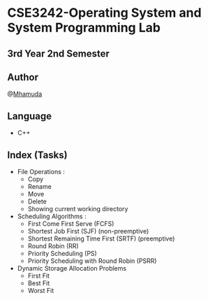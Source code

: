 # CSE3242-Operating System and System Programming Lab
## 3rd Year 2nd Semester
## Author
@[Mhamuda](https://github.com/Mhamuda)
## Language
- C++
## Index (Tasks)
- File Operations :
  - Copy
  - Rename
  - Move
  - Delete
  - Showing current working directory
- Scheduling Algorithms :
  - First Come First Serve (FCFS)
  - Shortest Job First (SJF) (non-preemptive)
  - Shortest Remaining Time First (SRTF) (preemptive)
  - Round Robin (RR)
  - Priority Scheduling (PS)
  - Priority Scheduling with Round Robin (PSRR)
- Dynamic Storage Allocation Problems
  - First Fit
  - Best Fit
  - Worst Fit
